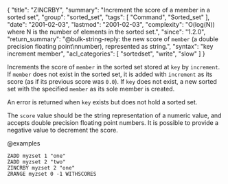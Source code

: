 {
  "title": "ZINCRBY",
  "summary": "Increment the score of a member in a sorted set",
  "group": "sorted_set",
  "tags": [
    "Command",
    "Sorted_set"
  ],
  "date": "2001-02-03",
  "lastmod": "2001-02-03",
  "complexity": "O(log(N)) where N is the number of elements in the sorted set.",
  "since": "1.2.0",
  "return_summary": "@bulk-string-reply: the new score of `member` (a double precision floating point\nnumber), represented as string.",
  "syntax": "key increment member",
  "acl_categories": [
    "sortedset",
    "write",
    "slow"
  ]
}

Increments the score of `member` in the sorted set stored at `key` by
`increment`.
If `member` does not exist in the sorted set, it is added with `increment` as
its score (as if its previous score was `0.0`).
If `key` does not exist, a new sorted set with the specified `member` as its
sole member is created.

An error is returned when `key` exists but does not hold a sorted set.

The `score` value should be the string representation of a numeric value, and
accepts double precision floating point numbers.
It is possible to provide a negative value to decrement the score.

@examples

```cli
ZADD myzset 1 "one"
ZADD myzset 2 "two"
ZINCRBY myzset 2 "one"
ZRANGE myzset 0 -1 WITHSCORES
```

